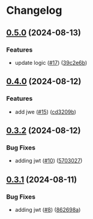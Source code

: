 # Changelog

## [0.5.0](https://github.com/bmwadforth-com/armor-go/compare/v0.4.0...v0.5.0) (2024-08-13)


### Features

* update logic ([#17](https://github.com/bmwadforth-com/armor-go/issues/17)) ([39c2e6b](https://github.com/bmwadforth-com/armor-go/commit/39c2e6b09726785b27000577be299ab1c2ee1138))

## [0.4.0](https://github.com/bmwadforth-com/armor-go/compare/v0.3.2...v0.4.0) (2024-08-12)


### Features

* add jwe ([#15](https://github.com/bmwadforth-com/armor-go/issues/15)) ([cd3209b](https://github.com/bmwadforth-com/armor-go/commit/cd3209b085316827216feacbc87abc51915de3b7))

## [0.3.2](https://github.com/bmwadforth-com/armor-go/compare/v0.3.1...v0.3.2) (2024-08-12)


### Bug Fixes

* adding jwt ([#10](https://github.com/bmwadforth-com/armor-go/issues/10)) ([5703027](https://github.com/bmwadforth-com/armor-go/commit/57030272d0006ab30e1c4f9809af2b798cc3a9dc))

## [0.3.1](https://github.com/bmwadforth-com/armor-go/compare/v0.3.0...v0.3.1) (2024-08-11)


### Bug Fixes

* adding jwt ([#8](https://github.com/bmwadforth-com/armor-go/issues/8)) ([862698a](https://github.com/bmwadforth-com/armor-go/commit/862698a03d33bf7a20a56c0cd34aa478cf08247a))
